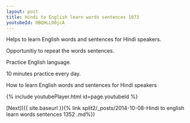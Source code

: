 ```yaml
---
layout: post
title: Hindi to English learn words sentences 1073 
youtubeId: 0BQHLL00jcA
---
```

 
 
Helps to learn English words and sentences for Hindi speakers.

Opportunitiy to repeat the words sentences. 

Practice English language. 
 
10 minutes practice every day. 
 
How to learn English words and sentences for Hindi speakers 
 
{% include youtubePlayer.html id=page.youtubeId %}
 
 
[Next]({{ site.baseurl }}{% link  split2/_posts/2014-10-08-Hindi to english learn words sentences 1352 .md%})
 
